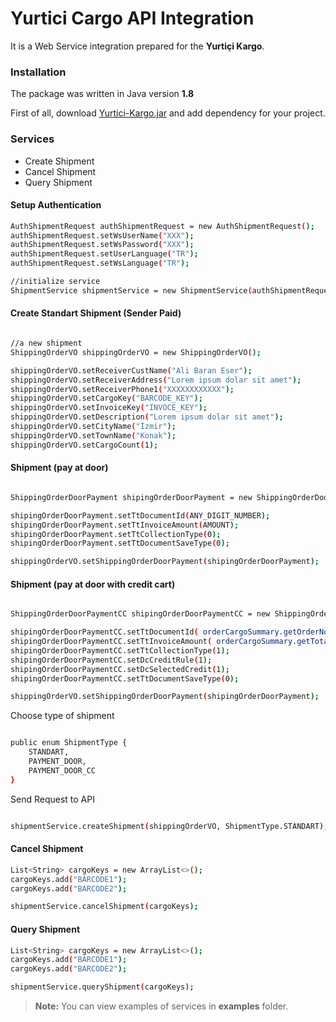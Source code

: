 # Yurtici Cargo API Integration

It is a Web Service integration prepared for the **Yurtiçi Kargo**.

### Installation

The package was written in Java version **1.8** 

First of all, download [Yurtici-Kargo.jar](https://github.com/alibaraneser/yurtici-cargo/releases/tag/1.0) and add dependency for your project.

### Services

 - Create Shipment
 - Cancel Shipment
 - Query Shipment


#### Setup Authentication

```sh
AuthShipmentRequest authShipmentRequest = new AuthShipmentRequest();
authShipmentRequest.setWsUserName("XXX");
authShipmentRequest.setWsPassword("XXX");
authShipmentRequest.setUserLanguage("TR");
authShipmentRequest.setWsLanguage("TR");
```

```sh
//initialize service
ShipmentService shipmentService = new ShipmentService(authShipmentRequest);
```

#### Create Standart Shipment (Sender Paid)



```sh

//a new shipment
ShippingOrderVO shippingOrderVO = new ShippingOrderVO();

shippingOrderVO.setReceiverCustName("Ali Baran Eser");
shippingOrderVO.setReceiverAddress("Lorem ipsum dolar sit amet");
shippingOrderVO.setReceiverPhone1("XXXXXXXXXXXX");
shippingOrderVO.setCargoKey("BARCODE_KEY");
shippingOrderVO.setInvoiceKey("INVOCE_KEY");
shippingOrderVO.setDescription("Lorem ipsum dolar sit amet");
shippingOrderVO.setCityName("İzmir");
shippingOrderVO.setTownName("Konak");
shippingOrderVO.setCargoCount(1);

```

#### Shipment (pay at door)


```sh

ShippingOrderDoorPayment shipingOrderDoorPayment = new ShippingOrderDoorPayment();

shipingOrderDoorPayment.setTtDocumentId(ANY_DIGIT_NUMBER);
shipingOrderDoorPayment.setTtInvoiceAmount(AMOUNT);
shipingOrderDoorPayment.setTtCollectionType(0);
shipingOrderDoorPayment.setTtDocumentSaveType(0);

shippingOrderVO.setShippingOrderDoorPayment(shipingOrderDoorPayment);

```

#### Shipment (pay at door with credit cart)


```sh

ShippingOrderDoorPaymentCC shipingOrderDoorPaymentCC = new ShippingOrderDoorPaymentCC();

shipingOrderDoorPaymentCC.setTtDocumentId( orderCargoSummary.getOrderNo());
shipingOrderDoorPaymentCC.setTtInvoiceAmount( orderCargoSummary.getTotalPrice());
shipingOrderDoorPaymentCC.setTtCollectionType(1);
shipingOrderDoorPaymentCC.setDcCreditRule(1);
shipingOrderDoorPaymentCC.setDcSelectedCredit(1);
shipingOrderDoorPaymentCC.setTtDocumentSaveType(0);

shippingOrderVO.setShippingOrderDoorPayment(shipingOrderDoorPayment);

```

Choose type of shipment

```sh

public enum ShipmentType {
    STANDART,
    PAYMENT_DOOR,
    PAYMENT_DOOR_CC
}

```

Send Request to API

```sh

shipmentService.createShipment(shippingOrderVO, ShipmentType.STANDART);

```

#### Cancel Shipment

```sh
List<String> cargoKeys = new ArrayList<>();
cargoKeys.add("BARCODE1");
cargoKeys.add("BARCODE2");

shipmentService.cancelShipment(cargoKeys);
```

#### Query Shipment

```sh
List<String> cargoKeys = new ArrayList<>();
cargoKeys.add("BARCODE1");
cargoKeys.add("BARCODE2");

shipmentService.queryShipment(cargoKeys);
```

> **Note:** You can view examples of services in **examples** folder.